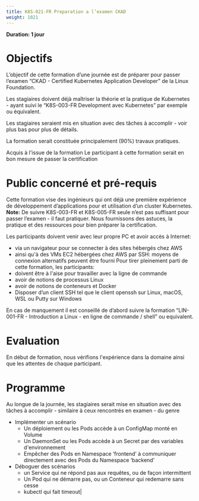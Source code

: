 ```yaml
---
title: K8S-021-FR Preparation a l’examen CKAD
weight: 1021
---
```

**Duration: 1 jour**



# Objectifs

L’objectif de cette formation d’une journée est de préparer pour passer l’examen “CKAD - Certified Kubernetes Application Developer” de la Linux Foundation.

Les stagiaires doivent déjà maîtriser la théorie et la pratique de Kubernetes - ayant suivi le “K8S-003-FR Development avec Kubernetes” par exemple ou équivalent.

Les stagiaires seraient mis en situation avec des tâches à accomplir - voir plus bas pour plus de détails.

La formation serait constituée principalement (90%) travaux pratiques.

Acquis à l'issue de la formation
Le participant à cette formation serait en bon mesure de passer la certification

# Public concerné et pré-requis

Cette formation vise des ingénieurs qui ont déjà une première expérience de développement d’applications pour et utilisation d’un cluster Kubernetes.
**Note:** De suivre K8S-003-FR et K8S-005-FR seule n’est pas suffisant pour passer l’examen - il faut pratiquer.  Nous fournissons des astuces, la pratique et des ressources pour bien préparer la certification.

Les participants doivent venir avec leur propre PC et avoir accès à Internet:
- via un navigateur pour se connecter à des sites hébergés chez AWS
- ainsi qu'à des VMs EC2 hébergées chez AWS par SSH: moyens de connexion alternatifs peuvent être fourni
Pour tirer pleinement parti de cette formation, les participants:
- doivent être à l'aise pour travailler avec la ligne de commande
- avoir de notions de processus Linux
- avoir de notions de conteneurs et Docker
- Disposer d’un client SSH tel que le client openssh sur Linux, macOS, WSL ou Putty sur Windows

En cas de manquement il est conseillé de d’abord suivre la formation “LIN-001-FR - Introduction a Linux - en ligne de commande / shell” ou equivalent.



# Evaluation

En début de formation, nous vérifions l'expérience dans la domaine ainsi que les attentes de chaque participant.

# Programme

Au longue de la journée, les stagiaires serait mise en situation avec des tâches à accomplir - similaire à ceux rencontrés en examen - du genre

- Implémenter un scénario
  - Un déploiement ou les Pods accède à un ConfigMap monté en Volume
  - Un DaemonSet ou les Pods accède à un Secret par des variables d'environnement
  - Empêcher des Pods en Namespace ‘frontend’ à communiquer directement avec des Pods du Namespace ‘backend’
- Déboguer des scénarios
  - un Service qui ne répond pas aux requêtes, ou de façon intermittent
  - Un Pod qui ne démarre pas, ou un Conteneur qui redemarre sans cesse
  - kubectl qui fait timeout|

